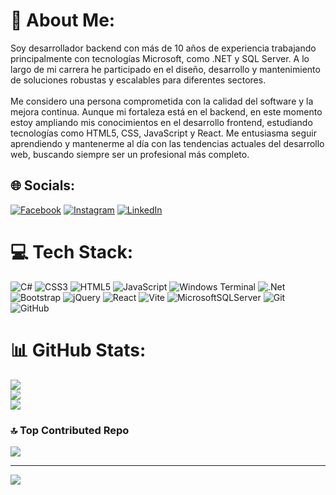 # 💫 About Me:
Soy desarrollador backend con más de 10 años de experiencia trabajando principalmente con tecnologías Microsoft, como .NET y SQL Server. A lo largo de mi carrera he participado en el diseño, desarrollo y mantenimiento de soluciones robustas y escalables para diferentes sectores.<br><br>Me considero una persona comprometida con la calidad del software y la mejora continua. Aunque mi fortaleza está en el backend, en este momento estoy ampliando mis conocimientos en el desarrollo frontend, estudiando tecnologías como HTML5, CSS, JavaScript y React. Me entusiasma seguir aprendiendo y mantenerme al día con las tendencias actuales del desarrollo web, buscando siempre ser un profesional más completo.


## 🌐 Socials:
[![Facebook](https://img.shields.io/badge/Facebook-%231877F2.svg?logo=Facebook&logoColor=white)](https://facebook.com/https://www.facebook.com/carlos.alberto.morin) [![Instagram](https://img.shields.io/badge/Instagram-%23E4405F.svg?logo=Instagram&logoColor=white)](https://instagram.com/https://www.instagram.com/cmorinh/) [![LinkedIn](https://img.shields.io/badge/LinkedIn-%230077B5.svg?logo=linkedin&logoColor=white)](https://linkedin.com/in/https://www.linkedin.com/in/carlosmorin/) 

# 💻 Tech Stack:
![C#](https://img.shields.io/badge/c%23-%23239120.svg?style=for-the-badge&logo=csharp&logoColor=white) ![CSS3](https://img.shields.io/badge/css3-%231572B6.svg?style=for-the-badge&logo=css3&logoColor=white) ![HTML5](https://img.shields.io/badge/html5-%23E34F26.svg?style=for-the-badge&logo=html5&logoColor=white) ![JavaScript](https://img.shields.io/badge/javascript-%23323330.svg?style=for-the-badge&logo=javascript&logoColor=%23F7DF1E) ![Windows Terminal](https://img.shields.io/badge/Windows%20Terminal-%234D4D4D.svg?style=for-the-badge&logo=windows-terminal&logoColor=white) ![.Net](https://img.shields.io/badge/.NET-5C2D91?style=for-the-badge&logo=.net&logoColor=white) ![Bootstrap](https://img.shields.io/badge/bootstrap-%238511FA.svg?style=for-the-badge&logo=bootstrap&logoColor=white) ![jQuery](https://img.shields.io/badge/jquery-%230769AD.svg?style=for-the-badge&logo=jquery&logoColor=white) ![React](https://img.shields.io/badge/react-%2320232a.svg?style=for-the-badge&logo=react&logoColor=%2361DAFB) ![Vite](https://img.shields.io/badge/vite-%23646CFF.svg?style=for-the-badge&logo=vite&logoColor=white) ![MicrosoftSQLServer](https://img.shields.io/badge/Microsoft%20SQL%20Server-CC2927?style=for-the-badge&logo=microsoft%20sql%20server&logoColor=white) ![Git](https://img.shields.io/badge/git-%23F05033.svg?style=for-the-badge&logo=git&logoColor=white) ![GitHub](https://img.shields.io/badge/github-%23121011.svg?style=for-the-badge&logo=github&logoColor=white)
# 📊 GitHub Stats:
![](https://github-readme-stats.vercel.app/api?username=cmorinh&theme=dark&hide_border=true&include_all_commits=false&count_private=false)<br/>
![](https://nirzak-streak-stats.vercel.app/?user=cmorinh&theme=dark&hide_border=true)<br/>
![](https://github-readme-stats.vercel.app/api/top-langs/?username=cmorinh&theme=dark&hide_border=true&include_all_commits=false&count_private=false&layout=compact)

### 🔝 Top Contributed Repo
![](https://github-contributor-stats.vercel.app/api?username=cmorinh&limit=5&theme=dark&combine_all_yearly_contributions=true)

---
[![](https://visitcount.itsvg.in/api?id=cmorinh&icon=0&color=0)](https://visitcount.itsvg.in)

